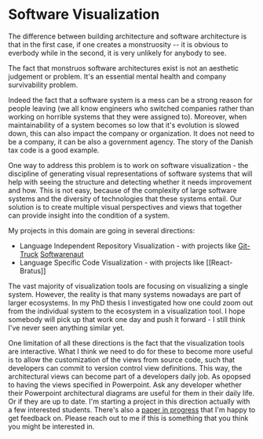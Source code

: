# Software Visualization

The difference between building architecture and software architecture is that in the first case, if one creates a monstruosity -- it is obvious to everbody while in the second, it is very unlikely for anybody to see. 

The fact that monstruos software architectures exist is not an aesthetic judgement or problem. It's an essential mental health and company survivability problem. 

Indeed the fact that a software system is a mess can be a strong reason for people leaving (we all know engineers who switched companies rather than working on horrible systems that they were assigned to). Moreover, when maintainability of a system becomes so low that it's evolution is slowed down, this can also impact the company or organization. It does not need to be a company, it can be also a government agency. The story of the Danish tax code is a good example.

One way to address this problem is to work on software visualization - the discipline of generating visual representations of software systems that will help with seeing the structure and detecting whether it needs improvement and how. This is not easy, because of the complexity of large software systems and the diversity of technologies that these systems entail. Our solution is to create multiple visual perspectives and views that together can provide insight into the condition of a system.

My projects in this domain are going in several directions:
- Language Independent Repository Visualization - with projects like [Git-Truck](../projects/git-truck.md) [Softwarenaut](../projects/softwarenaut.md) 
- Language Specific Code Visualization - with projects like [[React-Bratus]] 

The vast majority of visualization tools are focusing on visualizing a single system. However, the reality is that many systems nowadays are part of larger ecosystems. In my PhD thesis I investigated how one could zoom out from the individual system to the ecosystem in a visualization tool. I hope somebody will pick up that work one day and push it forward - I still think I've never seen anything similar yet. 

One limitation of all these directions is the fact that the visualization tools are interactive. What I think we need to do for these to become more useful is to allow the customization of the views from source code, such that developers can commit to version control view definitions. This way, the architectural views can become part of a developers daily job. As opopsed to having the views specified in Powerpoint. Ask any developer whether their Powerpoint architectural diagrams are useful for them in their daily life. Or if they are up to date. I'm starting a project in this direction actually with a few interested students. There's also a [paper in progress]() that I'm happy to get feedback on. Please reach out to me if this is something that you think you might be interested in. 
